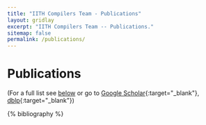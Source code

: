 ```yaml
---
title: "IITH Compilers Team - Publications"
layout: gridlay
excerpt: "IITH Compilers Team -- Publications."
sitemap: false
permalink: /publications/
---
```


# Publications


(For a full list see [below](#full-list) or go to [Google Scholar](https://scholar.google.ch/citations?user=3qZCtWYAAAAJ&hl=en){:target="_blank"}, [dblp](https://dblp.org/pers/hd/u/Upadrasta:Ramakrishna){:target="_blank"})


<style>
  .bib ol{
    list-style: none;
    padding-left : 0;
  }
  .bib li{
    margin-bottom: 1.5em;
  }
  </style>
<div class="bib">
{% bibliography  %}
</div>

